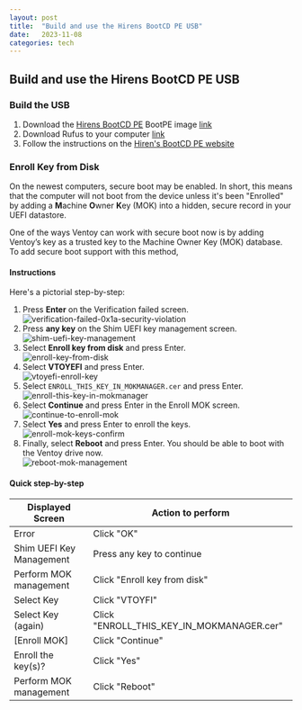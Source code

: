 ```yaml
---
layout: post
title:  "Build and use the Hirens BootCD PE USB"
date:   2023-11-08
categories: tech
---
```


## Build and use the Hirens BootCD PE USB

### Build the USB

1. Download the [Hirens BootCD PE](https://www.hirensbootcd.org/) BootPE image [link](https://www.hirensbootcd.org/files/HBCD_PE_x64.iso)  
2. Download Rufus to your computer [link]([https://www.hirensbootcd.org/files/ISO2USB.exe](https://rufus.ie/en/)) 
3. Follow the instructions on the [Hiren's BootCD PE website](https://www.hirensbootcd.org/usb-booting/)  

### Enroll Key from Disk

On the newest computers, secure boot may be enabled.  In short, this means that the computer will not boot from the device unless it's been "Enrolled" by adding a **M**achine **O**wner **K**ey (MOK) into a hidden, secure record in your UEFI datastore.

One of the ways Ventoy can work with secure boot now is by adding Ventoy’s key as a trusted key to the Machine Owner Key (MOK) database. To add secure boot support with this method,

#### Instructions

Here's a pictorial step-by-step:

1. Press **Enter** on the Verification failed screen.  
    ![verification-failed-0x1a-security-violation](https://www.technewstoday.com/wp-content/uploads/2023/07/verification-failed-0x1a-security-violation.jpg "How To Enable Secure Boot Support For Ventoy 1")
2. Press **any key** on the Shim UEFI key management screen.  
    ![shim-uefi-key-management](https://www.technewstoday.com/wp-content/uploads/2023/07/shim-uefi-key-management.jpg "How To Enable Secure Boot Support For Ventoy 2")
3. Select **Enroll key from disk** and press Enter.  
    ![enroll-key-from-disk](https://www.technewstoday.com/wp-content/uploads/2023/07/enroll-key-from-disk.jpg "How To Enable Secure Boot Support For Ventoy 3")
4. Select **VTOYEFI** and press Enter.  
    ![vtoyefi-enroll-key](https://www.technewstoday.com/wp-content/uploads/2023/07/vtoyefi-enroll-key.jpg "How To Enable Secure Boot Support For Ventoy 4")
5. Select `ENROLL_THIS_KEY_IN_MOKMANAGER.cer` and press Enter.  
    ![enroll-this-key-in-mokmanager](https://www.technewstoday.com/wp-content/uploads/2023/07/enroll-this-key-in-mokmanager.jpg "How To Enable Secure Boot Support For Ventoy 5")
6. Select **Continue** and press Enter in the Enroll MOK screen.  
    ![continue-to-enroll-mok](https://www.technewstoday.com/wp-content/uploads/2023/07/continue-to-enroll-mok.jpg "How To Enable Secure Boot Support For Ventoy 6")
7. Select **Yes** and press Enter to enroll the keys.  
    ![enroll-mok-keys-confirm](https://www.technewstoday.com/wp-content/uploads/2023/07/enroll-mok-keys-confirm.jpg "How To Enable Secure Boot Support For Ventoy 7")
8. Finally, select **Reboot** and press Enter. You should be able to boot with the Ventoy drive now.  
    ![reboot-mok-management](https://www.technewstoday.com/wp-content/uploads/2023/07/reboot-mok-management.jpg "How To Enable Secure Boot Support For Ventoy 8")

#### Quick step-by-step

|Displayed Screen|Action to perform|
|---|---|
|Error|Click "OK"|
|Shim UEFI Key Management|Press any key to continue|
|Perform MOK management|Click "Enroll key from disk"|
|Select Key|Click "VTOYFI"|
|Select Key (again)|Click "ENROLL_THIS_KEY_IN_MOKMANAGER.cer"|
|[Enroll MOK]|Click "Continue"|
|Enroll the key(s)?|Click "Yes"|
|Perform MOK management|Click "Reboot"|

